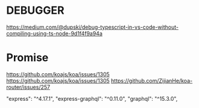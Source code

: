 # DEBUGGER

https://medium.com/@dupski/debug-typescript-in-vs-code-without-compiling-using-ts-node-9d1f4f9a94a

# Promise

https://github.com/koajs/koa/issues/1305
https://github.com/koajs/koa/issues/1305
https://github.com/ZijianHe/koa-router/issues/257



"express": "^4.17.1",
"express-graphql": "^0.11.0",
"graphql": "^15.3.0",
